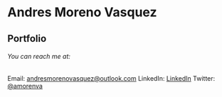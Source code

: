 # Andres Moreno Vasquez
## Portfolio
###### You can reach me at:
Email: [andresmorenovasquez@outlook.com](mailton:andres.moreno.vasquez@outlook.com)
LinkedIn: [LinkedIn](https://www.linkedin.com/in/andresmorenovasquez/)
Twitter: [@amorenva](https://twitter.com/amorenva)
